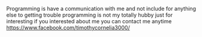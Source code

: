Programming is have a communication with me and not include for anything else to getting trouble
programming is not my totally hubby just for interesting if you interested about me you can contact me anytime 
https://www.facebook.com/timothycornelia3000/
